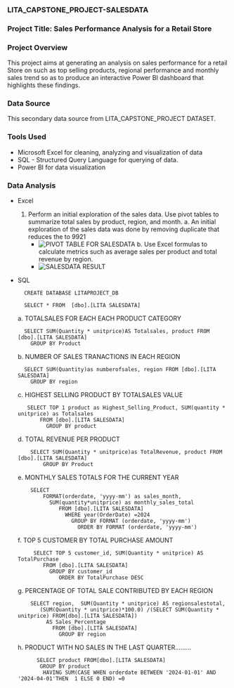### LITA_CAPSTONE_PROJECT-SALESDATA

### Project Title: Sales Performance Analysis for a Retail Store 

### Project Overview
This project aims at generating an analysis on sales performance for a retail Store on such as top selling products, regional performance and monthly sales trend so as to produce an interactive Power BI dashboard that highlights these findings.

### Data Source
This secondary data source from LITA_CAPSTONE_PROJECT DATASET.

### Tools Used
- Microsoft Excel for cleaning, analyzing and visualization of data
- SQL - Structured Query Language for querying of data.
- Power BI for data visualization

### Data Analysis
- Excel
     1. Perform an initial exploration of the sales data. Use pivot tables to summarize total sales by product, region, and month.
         a. An initial exploration of the sales data was done by removing duplicate that reduces the to 9921
         - ![PIVOT TABLE FOR SALESDATA](https://github.com/user-attachments/assets/90250771-6d5a-4405-a611-28b6869c6065)
         b. Use Excel formulas to calculate metrics such as average sales per product and total revenue by region.
         - ![SALESDATA RESULT](https://github.com/user-attachments/assets/7bd084e5-e323-4f02-a3d5-6908b5ca07d5)
     
- SQL

        CREATE DATABASE LITAPROJECT_DB

        SELECT * FROM  [dbo].[LITA SALESDATA]

     a. TOTALSALES FOR EACH EACH PRODUCT CATEGORY

        SELECT SUM(Quantity * unitprice)AS Totalsales, product FROM [dbo].[LITA SALESDATA]
          GROUP BY Product


     b. NUMBER OF SALES TRANACTIONS IN EACH REGION

        SELECT SUM(Quantity)as numberofsales, region FROM [dbo].[LITA SALESDATA]
          GROUP BY region


     c. HIGHEST SELLING PRODUCT BY TOTALSALES VALUE
 
         SELECT TOP 1 product as Highest_Selling_Product, SUM(quantity * unitprice) as Totalsales 
             FROM [dbo].[LITA SALESDATA]
               GROUP BY product


    d. TOTAL REVENUE PER PRODUCT

          SELECT SUM(Quantity * unitprice)as TotalRevenue, product FROM [dbo].[LITA SALESDATA]
              GROUP BY Product
  

    e. MONTHLY SALES TOTALS FOR  THE CURRENT YEAR
 
          SELECT 
              FORMAT(orderdate, 'yyyy-mm') as sales_month,
	            SUM(quantity*unitprice) as monthly_sales_total
                   FROM [dbo].[LITA SALESDATA]
                     WHERE year(OrderDate) =2024
                       GROUP BY FORMAT (orderdate, 'yyyy-mm')
                         ORDER BY FORMAT (orderdate, 'yyyy-mm')
  

    f. TOP 5 CUSTOMER BY TOTAL PURCHASE AMOUNT

           SELECT TOP 5 customer_id, SUM(Quantity * unitprice) AS TotalPurchase
              FROM [dbo].[LITA SALESDATA]
                GROUP BY customer_id
                   ORDER BY TotalPurchase DESC
  

   g. PERCENTAGE OF TOTAL SALE CONTRIBUTED BY EACH REGION

          SELECT region,  SUM(Quantity * unitprice) AS regionsalestotal,
             (SUM(Quantity * unitprice)*100.0) /(SELECT SUM(Quantity * unitprice) FROM[dbo].[LITA SALESDATA])
               AS Sales_Percentage 
                 FROM [dbo].[LITA SALESDATA]
                   GROUP BY region


   h. PRODUCT WITH NO SALES IN THE LAST QUARTER.........

            SELECT product FROM[dbo].[LITA SALESDATA]
             GROUP BY product
              HAVING SUM(CASE WHEN orderdate BETWEEN '2024-01-01' AND '2024-04-01'THEN  1 ELSE 0 END) =0






